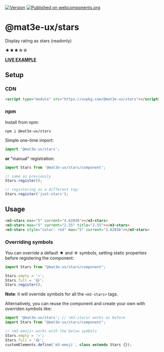 [![Version](https://img.shields.io/npm/v/@mat3e-ux/stars.svg)](https://www.npmjs.com/package/@mat3e-ux/stars)
[![Published on webcomponents.org](https://img.shields.io/badge/webcomponents.org-published-blue.svg)](https://www.webcomponents.org/element/@mat3e-ux/stars)

# @mat3e-ux/stars
Display rating as stars (readonly)

★★★☆☆

[**LIVE EXAMPLE**](https://mat3e.github.io/ux/#stars)

## Setup

### CDN
```html
<script type="module" src="https://unpkg.com/@mat3e-ux/stars"></script>
```

### npm
Install from npm:
```
npm i @mat3e-ux/stars
```
Simple one-time import:
```javascript
import '@mat3e-ux/stars';
```
**or** "manual" registration:
```javascript
import Stars from '@mat3e-ux/stars/component';

// same as previously
Stars.register();

// registering as a different tag:
Stars.register('just-stars');
```

## Usage
<!--
```
<custom-element-demo>
  <template>
    <script type="module" src="https://unpkg.com/@mat3e-ux/stars"></script>
    <next-code-block></next-code-block>
  </template>
</custom-element-demo>
```
-->
```html
<m3-stars max="5" current="4.62036"></m3-stars>
<m3-stars max="5" current="2.55" title="2.55"></m3-stars>
<m3-stars style="color: red" max="5" current="3.62036"></m3-stars>
```

### Overriding symbols
You can override a default ★ and ☆ symbols, setting static properties before registering the component:
```javascript
import Stars from "@mat3e-ux/stars/component";

Stars.empty = '💀';
Stars.full = '😄';
Stars.register();
```
**Note**: it will override symbols for all the `<m3-stars>` tags. 

Alternatively, you can reuse the component and create your own  with overriden symbols like: 
```javascript
import '@mat3e-ux/stars'; // <m3-stars> works as before
import Stars from "@mat3e-ux/stars/component";

// <m3-emoji> works with the below symbols
Stars.empty = '💀';
Stars.full = '😄';
customElements.define('m3-emoji', class extends Stars {});
```
